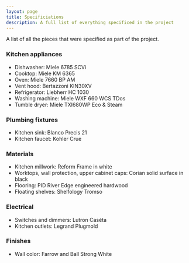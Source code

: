```yaml
---
layout: page
title: Specificiations
description: A full list of everything specificed in the project
---
```


A list of all the pieces that were specified as part of the project.

### Kitchen appliances

* Dishwasher: Miele 6785 SCVi
* Cooktop: Miele KM 6365
* Oven: Miele 7660 BP AM
* Vent hood: Bertazzoni KIN30XV
* Refrigerator: Liebherr HC 1030
* Washing machine: Miele WXF 660 WCS TDos
* Tumble dryer: Miele TXI680WP Eco & Steam

### Plumbing fixtures

* Kitchen sink: Blanco Precis 21
* Kitchen faucet: Kohler Crue

### Materials

* Kitchen millwork: Reform Frame in white
* Worktops, wall protection, upper cabinet caps: Corian solid surface in black
* Flooring: PID River Edge engineered hardwood
* Floating shelves: Shelfology Tromso

### Electrical

* Switches and dimmers: Lutron Caséta
* Kitchen outlets: Legrand Plugmold

### Finishes

* Wall color: Farrow and Ball Strong White
